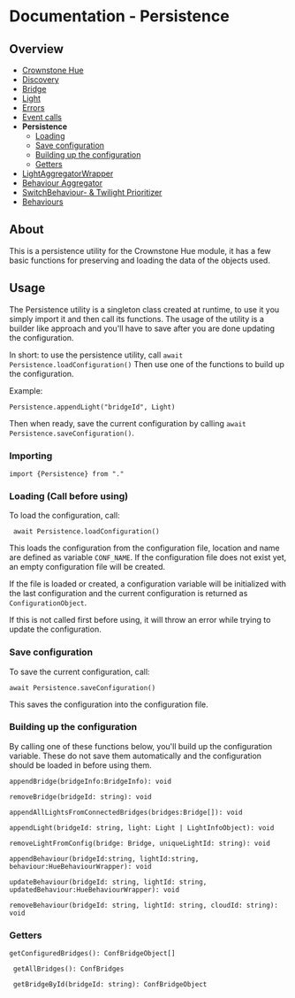 # Documentation - Persistence
## Overview
 - [Crownstone Hue](/documentation/CrownstoneHue.md)
 - [Discovery](/documentation/Discovery.md)
 - [Bridge](/documentation/Bridge.md)
 - [Light](/documentation/Light.md)
 - [Errors](/documentation/Errors.md)
 - [Event calls](/documentation/EventCalls.md)
 - **Persistence**
   - [Loading](#loading-call-before-using)
   - [Save configuration](#save-configuration)
   - [Building up the configuration](#building-up-the-configuration)
   - [Getters](#getters)
 - [LightAggregatorWrapper](/documentation/LightAggregatorWrapper.md)
 - [Behaviour Aggregator](/documentation/BehaviourAggregator.md)
 - [SwitchBehaviour- & Twilight Prioritizer](/documentation/Prioritizer.md)
 - [Behaviours](/documentation/Behaviours.md)

## About
This is a persistence utility for the Crownstone Hue module, it has a few basic functions for preserving and loading the data of the objects used. 
 
## Usage
The Persistence utility is a singleton class created at runtime, to use it you simply import it and then call its functions.
The usage of the utility is a builder like approach and you'll have to save after you are done updating the configuration. 

In short: to use the persistence utility, call `await Persistence.loadConfiguration()`
Then use one of the functions to build up the configuration.

Example: 

```Persistence.appendLight("bridgeId", Light)```

Then when ready, save the current configuration by calling  `await Persistence.saveConfiguration()`.

### Importing
`import {Persistence} from "."`

### Loading (Call before using)
To load the configuration, call:

` await Persistence.loadConfiguration()`

This loads the configuration from the configuration file, location and name are defined as variable `CONF_NAME`.
If the configuration file does not exist yet, an empty configuration file will be created.

If the file is loaded or created, a configuration variable will be initialized with the last configuration and the current configuration is returned as `ConfigurationObject`.

If this is not called first before using, it will throw an error while trying to update the configuration.

### Save configuration
To save the current configuration, call:

`await Persistence.saveConfiguration()`

This saves the configuration into the configuration file.

### Building up the configuration
By calling one of these functions below, you'll build up the configuration variable.
These do not save them automatically and the configuration should be loaded in before using them.

`appendBridge(bridgeInfo:BridgeInfo): void`

`removeBridge(bridgeId: string): void`

`appendAllLightsFromConnectedBridges(bridges:Bridge[]): void`

`appendLight(bridgeId: string, light: Light | LightInfoObject): void `

`removeLightFromConfig(bridge: Bridge, uniqueLightId: string): void `

`appendBehaviour(bridgeId:string, lightId:string, behaviour:HueBehaviourWrapper): void`

`updateBehaviour(bridgeId: string, lightId: string, updatedBehaviour:HueBehaviourWrapper): void`

`removeBehaviour(bridgeId: string, lightId: string, cloudId: string): void`


### Getters
`getConfiguredBridges(): ConfBridgeObject[]`

` getAllBridges(): ConfBridges`

` getBridgeById(bridgeId: string): ConfBridgeObject`